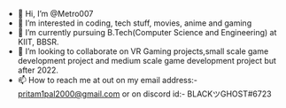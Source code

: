- 👋 Hi, I’m @Metro007
- 👀 I’m interested in coding, tech stuff, movies, anime and gaming
- 🌱 I’m currently pursuing B.Tech(Computer Science and Engineering) at KIIT, BBSR.
- 💞️ I’m looking to collaborate on VR Gaming projects,small scale game development project and medium scale game development project but after 2022.
- 📫 How to reach me at out on my email address:- pritam1pal2000@gmail.com or on discord id:- BLACKツGHOST#6723

<!---
Metro007/Metro007 is a ✨ special ✨ repository because its `README.md` (this file) appears on your GitHub profile.
You can click the Preview link to take a look at your changes.
--->
